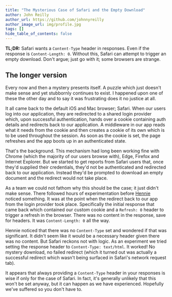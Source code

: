```yaml
---
title: "The Mysterious Case of Safari and the Empty Download"
author: John Reilly
author_url: https://github.com/johnnyreilly
author_image_url: img/profile.jpg
tags: []
hide_table_of_contents: false
---
```

**TL;DR:** Safari wants a `Content-Type` header in responses. Even if the response is `Content-Length: 0`. Without this, Safari can attempt to trigger an empty download. Don't argue; just go with it; some browsers are strange.

## The longer version

Every now and then a mystery presents itself. A puzzle which just doesn't make sense and yet stubbornly continues to exist. I happened upon one of these the other day and to say it was frustrating does it no justice at all.

It all came back to the default iOS and Mac browser; Safari. When our users log into our application, they are redirected to a shared login provider which, upon successful authentication, hands over a cookie containing auth details and redirects back to our application. A middleware in our app reads what it needs from the cookie and then creates a cookie of its own which is to be used throughout the session. As soon as the cookie is set, the page refreshes and the app boots up in an authenticated state.

That's the background. This mechanism had long been working fine with Chrome (which the majority of our users browse with), Edge, Firefox and Internet Explorer. But we started to get reports from Safari users that, once they'd supplied their credentials, they'd not be authenticated and redirected back to our application. Instead they'd be prompted to download an empty document and the redirect would not take place.

As a team we could not fathom why this should be the case; it just didn't make sense. There followed hours of experimentation before [Hennie](<https://twitter.com/hennie_spies>) noticed something. It was at the point when the redirect back to our app from the login provider took place. Specifically the initial response that came back which contained our custom cookie and a `Refresh: 0` header to trigger a refresh in the browser. There was no content in the response, save for headers. It was `Content-Length: 0` all the way.

Hennie noticed that there was no `Content-Type` set and wondered if that was significant. It didn't seem like it would be a necessary header given there was no content. But Safari reckons not with logic. As an experiment we tried setting the response header to `Content-Type: text/html`. It worked! No mystery download, no failed redirect (which it turned out was actually a successful redirect which wasn't being surfaced in Safari's network request tab).

It appears that always providing a `Content-Type` header in your responses is wise if only for the case of Safari. In fact, it's generally unlikely that this won't be set anyway, but it can happen as we have experienced. Hopefully we've suffered so you don't have to.


